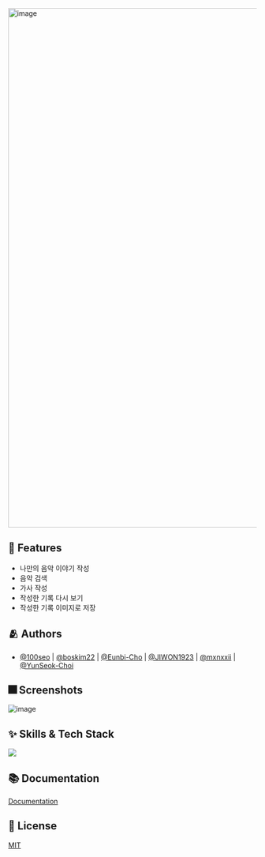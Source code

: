 <img width="1052" alt="image" src="https://user-images.githubusercontent.com/66102708/174519572-37b893d8-7f42-4cf4-bf42-3cb9c2270225.png">

## :pushpin: Features

- 나만의 음악 이야기 작성
- 음악 검색
- 가사 작성
- 작성한 기록 다시 보기
- 작성한 기록 이미지로 저장

## :people_hugging: Authors

- [@100seo](https://github.com/100seo) | [@boskim22](https://github.com/boskim22) | [@Eunbi-Cho](https://github.com/Eunbi-Cho) | [@JIWON1923](https://github.com/JIWON1923) | [@mxnxxii](https://github.com/mxnxxii) | [@YunSeok-Choi](https://github.com/YunSeok-Choi)

## :fireworks: Screenshots

![image](https://user-images.githubusercontent.com/66102708/174543117-c153f4b1-efc0-4c66-bd2c-e70360a7caf9.png)




## :sparkles: Skills & Tech Stack
<img src="https://img.shields.io/badge/Swift-F05138?style=for-the-badge&logo=Swift&logoColor=white">

## :books: Documentation

[Documentation](https://developer.apple.com/xcode/swiftui/)


## :lock_with_ink_pen: License

[MIT](https://choosealicense.com/licenses/mit/)
